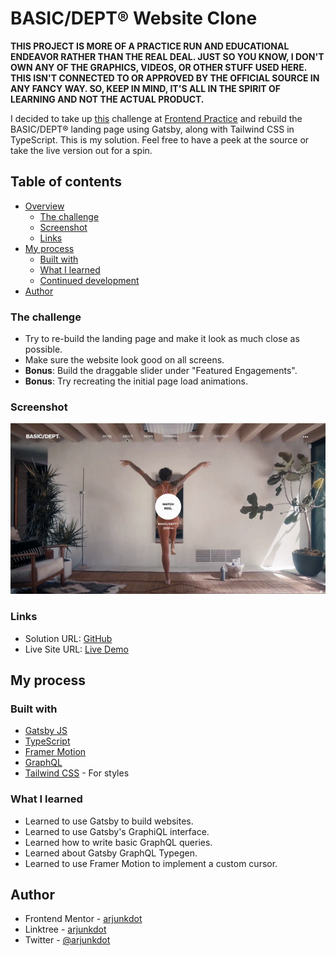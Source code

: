 # BASIC/DEPT® Website Clone

**THIS PROJECT IS MORE OF A PRACTICE RUN AND EDUCATIONAL ENDEAVOR RATHER THAN THE REAL DEAL. JUST SO YOU KNOW, I DON'T OWN ANY OF THE GRAPHICS, VIDEOS, OR OTHER STUFF USED HERE. THIS ISN'T CONNECTED TO OR APPROVED BY THE OFFICIAL SOURCE IN ANY FANCY WAY. SO, KEEP IN MIND, IT'S ALL IN THE SPIRIT OF LEARNING AND NOT THE ACTUAL PRODUCT.**

I decided to take up [this](https://www.frontendpractice.com/projects/basic) challenge at [Frontend Practice](https://www.frontendpractice.com) and rebuild the BASIC/DEPT® landing page using Gatsby, along with Tailwind CSS in TypeScript. This is my solution. Feel free to have a peek at the source or take the live version out for a spin.

## Table of contents
- [Overview](#overview)
  - [The challenge](#the-challenge)
  - [Screenshot](#screenshot)
  - [Links](#links)
- [My process](#my-process)
  - [Built with](#built-with)
  - [What I learned](#what-i-learned)
  - [Continued development](#continued-development)
- [Author](#author)


### The challenge

- Try to re-build the landing page and make it look as much close as possible.
- Make sure the website look good on all screens.
- **Bonus**: Build the draggable slider under "Featured Engagements".
- **Bonus**: Try recreating the initial page load animations.

### Screenshot

![](./screenshot.gif)

### Links

- Solution URL: [GitHub](https://github.com/arjunkdot/basic-dept/)
- Live Site URL: [Live Demo](https://basic-dept-arjunkdot.netlify.app/)


## My process

### Built with

- [Gatsby JS](https://gatsbyjs.com/)
- [TypeScript](https://typescriptlang.org)
- [Framer Motion](https://www.framer.com/motion/)
- [GraphQL](https://graphql.org/)
- [Tailwind CSS](https://tailwindcss.com/) - For styles

### What I learned

- Learned to use Gatsby to build websites.
- Learned to use Gatsby's GraphiQL interface.
- Learned how to write basic GraphQL queries. 
- Learned about Gatsby GraphQL Typegen.
- Learned to use Framer Motion to implement a custom cursor.

## Author

- Frontend Mentor - [arjunkdot](https://www.frontendmentor.io/profile/arjunkdot)
- Linktree - [arjunkdot](https://linktr.ee/arjunkdot)
- Twitter - [@arjunkdot](https://www.twitter.com/arjunkdot)

